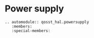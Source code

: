 # Power supply
```{eval-rst}
.. automodule:: qosst_hal.powersupply
   :members:
   :special-members:
```